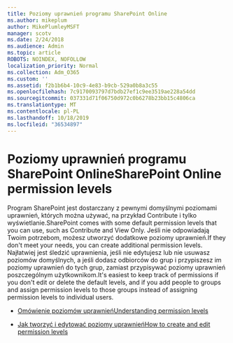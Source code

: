 ```yaml
---
title: Poziomy uprawnień programu SharePoint Online
ms.author: mikeplum
author: MikePlumleyMSFT
manager: scotv
ms.date: 2/24/2018
ms.audience: Admin
ms.topic: article
ROBOTS: NOINDEX, NOFOLLOW
localization_priority: Normal
ms.collection: Adm_O365
ms.custom: ''
ms.assetid: f2b1b6b4-10c9-4e83-b9cb-529a0b8a3c55
ms.openlocfilehash: 7c9170093797d7bdb27ef1c9ee3519ae228a54dd
ms.sourcegitcommit: 037331d71f06750d972c0b6278b23bb15c4806ca
ms.translationtype: MT
ms.contentlocale: pl-PL
ms.lasthandoff: 10/18/2019
ms.locfileid: "36534897"
---
```

# <a name="sharepoint-online-permission-levels"></a><span data-ttu-id="e178c-102">Poziomy uprawnień programu SharePoint Online</span><span class="sxs-lookup"><span data-stu-id="e178c-102">SharePoint Online permission levels</span></span>

<span data-ttu-id="e178c-103">Program SharePoint jest dostarczany z pewnymi domyślnymi poziomami uprawnień, których można używać, na przykład Contribute i tylko wyświetlanie.</span><span class="sxs-lookup"><span data-stu-id="e178c-103">SharePoint comes with some default permission levels that you can use, such as Contribute and View Only.</span></span> <span data-ttu-id="e178c-104">Jeśli nie odpowiadają Twoim potrzebom, możesz utworzyć dodatkowe poziomy uprawnień.</span><span class="sxs-lookup"><span data-stu-id="e178c-104">If they don't meet your needs, you can create additional permission levels.</span></span> <span data-ttu-id="e178c-105">Najłatwiej jest śledzić uprawnienia, jeśli nie edytujesz lub nie usuwasz poziomów domyślnych, a jeśli dodasz odbiorców do grup i przypiszesz im poziomy uprawnień do tych grup, zamiast przypisywać poziomy uprawnień poszczególnym użytkownikom.</span><span class="sxs-lookup"><span data-stu-id="e178c-105">It's easiest to keep track of permissions if you don't edit or delete the default levels, and if you add people to groups and assign permission levels to those groups instead of assigning permission levels to individual users.</span></span>
  
- [<span data-ttu-id="e178c-106">Omówienie poziomów uprawnień</span><span class="sxs-lookup"><span data-stu-id="e178c-106">Understanding permission levels</span></span>](https://go.microsoft.com/fwlink/?linkid=867071)
    
- [<span data-ttu-id="e178c-107">Jak tworzyć i edytować poziomy uprawnień</span><span class="sxs-lookup"><span data-stu-id="e178c-107">How to create and edit permission levels</span></span>](https://go.microsoft.com/fwlink/?linkid=867072)
    

